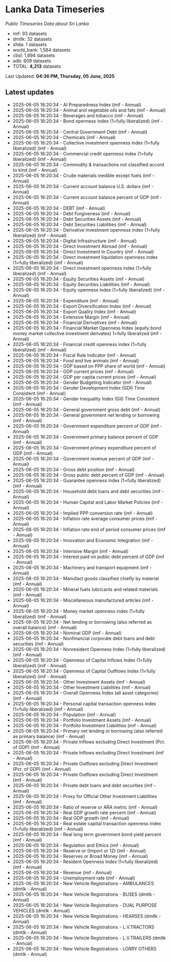 # Lanka Data Timeseries
*Public Timeseries Data about Sri Lanka*

* imf: 93 datasets
* dmtlk: 32 datasets
* sltda: 1 datasets
* world_bank: 1,584 datasets
* cbsl: 1,894 datasets
* adb: 609 datasets
* TOTAL: **4,213** datasets

Last Updated: **04:36 PM, Thursday, 05 June, 2025**

## Latest updates

* 2025-06-05 16:20:34 - AI Preparedness Index (imf - Annual)
* 2025-06-05 16:20:34 - Animal and vegetable oils and fats (imf - Annual)
* 2025-06-05 16:20:34 - Beverages and tobacco (imf - Annual)
* 2025-06-05 16:20:34 - Bond openness index (1=fully liberalized) (imf - Annual)
* 2025-06-05 16:20:34 - Central Government Debt (imf - Annual)
* 2025-06-05 16:20:34 - Chemicals (imf - Annual)
* 2025-06-05 16:20:34 - Collective investment openness index (1=fully liberalized) (imf - Annual)
* 2025-06-05 16:20:34 - Commercial credit openness index (1=fully liberalized) (imf - Annual)
* 2025-06-05 16:20:34 - Commodity & transactions not classified accord to kind (imf - Annual)
* 2025-06-05 16:20:34 - Crude materials inedible except fuels (imf - Annual)
* 2025-06-05 16:20:34 - Current account balance U.S. dollars (imf - Annual)
* 2025-06-05 16:20:34 - Current account balance percent of GDP (imf - Annual)
* 2025-06-05 16:20:34 - DEBT (imf - Annual)
* 2025-06-05 16:20:34 - Debt Forgiveness (imf - Annual)
* 2025-06-05 16:20:34 - Debt Securities Assets (imf - Annual)
* 2025-06-05 16:20:34 - Debt Securities Liabilities (imf - Annual)
* 2025-06-05 16:20:34 - Derivative investment openness index (1=fully liberalized) (imf - Annual)
* 2025-06-05 16:20:34 - Digital Infrastructure (imf - Annual)
* 2025-06-05 16:20:34 - Direct Investment Abroad (imf - Annual)
* 2025-06-05 16:20:34 - Direct Investment In Country (imf - Annual)
* 2025-06-05 16:20:34 - Direct investment liquidation openness index (1=fully liberalized) (imf - Annual)
* 2025-06-05 16:20:34 - Direct investment openness index (1=fully liberalized) (imf - Annual)
* 2025-06-05 16:20:34 - Equity Securities Assets (imf - Annual)
* 2025-06-05 16:20:34 - Equity Securities Liabilities (imf - Annual)
* 2025-06-05 16:20:34 - Equity openness index (1=fully liberalized) (imf - Annual)
* 2025-06-05 16:20:34 - Expenditure (imf - Annual)
* 2025-06-05 16:20:34 - Export Diversification Index (imf - Annual)
* 2025-06-05 16:20:34 - Export Quality Index (imf - Annual)
* 2025-06-05 16:20:34 - Extensive Margin (imf - Annual)
* 2025-06-05 16:20:34 - Financial Derivatives (imf - Annual)
* 2025-06-05 16:20:34 - Financial Market Openness Index (equity bond money market collective investment derivates) 1=fully liberalized (imf - Annual)
* 2025-06-05 16:20:34 - Financial credit openness index (1=fully liberalized) (imf - Annual)
* 2025-06-05 16:20:34 - Fiscal Rule Indicator (imf - Annual)
* 2025-06-05 16:20:34 - Food and live animals (imf - Annual)
* 2025-06-05 16:20:34 - GDP based on PPP share of world (imf - Annual)
* 2025-06-05 16:20:34 - GDP current prices (imf - Annual)
* 2025-06-05 16:20:34 - GDP per capita current prices (imf - Annual)
* 2025-06-05 16:20:34 - Gender Budgeting Indicator (imf - Annual)
* 2025-06-05 16:20:34 - Gender Development Index (GDI) Time Consistent (imf - Annual)
* 2025-06-05 16:20:34 - Gender Inequality Index (GII) Time Consistent (imf - Annual)
* 2025-06-05 16:20:34 - General government gross debt (imf - Annual)
* 2025-06-05 16:20:34 - General government net lending or borrowing (imf - Annual)
* 2025-06-05 16:20:34 - Government expenditure percent of GDP (imf - Annual)
* 2025-06-05 16:20:34 - Government primary balance percent of GDP (imf - Annual)
* 2025-06-05 16:20:34 - Government primary expenditure percent of GDP (imf - Annual)
* 2025-06-05 16:20:34 - Government revenue percent of GDP (imf - Annual)
* 2025-06-05 16:20:34 - Gross debt position (imf - Annual)
* 2025-06-05 16:20:34 - Gross public debt percent of GDP (imf - Annual)
* 2025-06-05 16:20:34 - Guarantee openness index (1=fully liberalized) (imf - Annual)
* 2025-06-05 16:20:34 - Household debt loans and debt securities (imf - Annual)
* 2025-06-05 16:20:34 - Human Capital and Labor Market Policies (imf - Annual)
* 2025-06-05 16:20:34 - Implied PPP conversion rate (imf - Annual)
* 2025-06-05 16:20:34 - Inflation rate average consumer prices (imf - Annual)
* 2025-06-05 16:20:34 - Inflation rate end of period consumer prices (imf - Annual)
* 2025-06-05 16:20:34 - Innovation and Economic Integration (imf - Annual)
* 2025-06-05 16:20:34 - Intensive Margin (imf - Annual)
* 2025-06-05 16:20:34 - Interest paid on public debt percent of GDP (imf - Annual)
* 2025-06-05 16:20:34 - Machinery and transport equipment (imf - Annual)
* 2025-06-05 16:20:34 - Manufact goods classified chiefly by material (imf - Annual)
* 2025-06-05 16:20:34 - Mineral fuels lubricants and related materials (imf - Annual)
* 2025-06-05 16:20:34 - Miscellaneous manufactured articles (imf - Annual)
* 2025-06-05 16:20:34 - Money market openness index (1=fully liberalized) (imf - Annual)
* 2025-06-05 16:20:34 - Net lending or borrowing (also referred as overall balance) (imf - Annual)
* 2025-06-05 16:20:34 - Nominal GDP (imf - Annual)
* 2025-06-05 16:20:34 - Nonfinancial corporate debt loans and debt securities (imf - Annual)
* 2025-06-05 16:20:34 - Nonresident Openness Index (1=fully liberalized) (imf - Annual)
* 2025-06-05 16:20:34 - Openness of Capital Inflows Index (1=fully liberalized) (imf - Annual)
* 2025-06-05 16:20:34 - Openness of Capital Outflows Index (1=fully liberalized) (imf - Annual)
* 2025-06-05 16:20:34 - Other Investment Assets (imf - Annual)
* 2025-06-05 16:20:34 - Other Investment Liabilities (imf - Annual)
* 2025-06-05 16:20:34 - Overall Openness Index (all asset categories) (imf - Annual)
* 2025-06-05 16:20:34 - Personal capital transaction openness index (1=fully liberalized) (imf - Annual)
* 2025-06-05 16:20:34 - Population (imf - Annual)
* 2025-06-05 16:20:34 - Portfolio Investment Assets (imf - Annual)
* 2025-06-05 16:20:34 - Portfolio Investment Liabilities (imf - Annual)
* 2025-06-05 16:20:34 - Primary net lending or borrowing (also referred as primary balance) (imf - Annual)
* 2025-06-05 16:20:34 - Private Inflows excluding Direct Investment (Pct. of GDP) (imf - Annual)
* 2025-06-05 16:20:34 - Private Inflows excluding Direct Investment (imf - Annual)
* 2025-06-05 16:20:34 - Private Outflows excluding Direct Investment (Pct. of GDP) (imf - Annual)
* 2025-06-05 16:20:34 - Private Outflows excluding Direct Investment (imf - Annual)
* 2025-06-05 16:20:34 - Private debt loans and debt securities (imf - Annual)
* 2025-06-05 16:20:34 - Proxy for Official Other Investment Liabilities (imf - Annual)
* 2025-06-05 16:20:34 - Ratio of reserve or ARA metric (imf - Annual)
* 2025-06-05 16:20:34 - Real GDP growth rate percent (imf - Annual)
* 2025-06-05 16:20:34 - Real GDP growth (imf - Annual)
* 2025-06-05 16:20:34 - Real estate capital transaction openness index (1=fully liberalized) (imf - Annual)
* 2025-06-05 16:20:34 - Real long term government bond yield percent (imf - Annual)
* 2025-06-05 16:20:34 - Regulation and Ethics (imf - Annual)
* 2025-06-05 16:20:34 - Reserve or (Import or 12) (imf - Annual)
* 2025-06-05 16:20:34 - Reserves or Broad Money (imf - Annual)
* 2025-06-05 16:20:34 - Resident Openness Index (1=fully liberalized) (imf - Annual)
* 2025-06-05 16:20:34 - Revenue (imf - Annual)
* 2025-06-05 16:20:34 - Unemployment rate (imf - Annual)
* 2025-06-05 16:20:34 - New Vehicle Registrations - AMBULANCES (dmtlk - Annual)
* 2025-06-05 16:20:34 - New Vehicle Registrations - BUSES (dmtlk - Annual)
* 2025-06-05 16:20:34 - New Vehicle Registrations - DUAL PURPOSE VEHICLES (dmtlk - Annual)
* 2025-06-05 16:20:34 - New Vehicle Registrations - HEARSES (dmtlk - Annual)
* 2025-06-05 16:20:34 - New Vehicle Registrations - L.V.TRACTORS (dmtlk - Annual)
* 2025-06-05 16:20:34 - New Vehicle Registrations - L.V.TRAILERS (dmtlk - Annual)
* 2025-06-05 16:20:34 - New Vehicle Registrations - LORRY OTHERS (dmtlk - Annual)